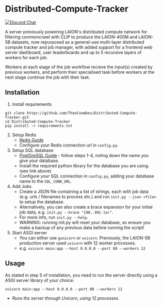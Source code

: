 # Distributed-Compute-Tracker
[![Discord Chat](https://img.shields.io/discord/823813159592001537?color=5865F2&logo=discord&logoColor=white)](https://discord.gg/dall-e)

A server previously powering LAION's distributed compute network for filtering commoncrawl with CLIP to produce the LAION-400M and LAION-5B datasets, now repurposed as a general-use multi-layer distributed compute tracker and job manager, with added support for a frontend web server dashboard, user leaderboards and up to 5 recursive layers of workers for each job.

Workers at each stage of the job workflow recieve the input(s) created by previous workers, and perform their specialised task before workers at the next stage continue the job with their task.

## Installation
1. Install requirements
```
git clone https://github.com/TheoCoombes/Distributed-Compute-Tracker.git
cd Distributed-Compute-Tracker
pip install -r requirements.txt
```
2. Setup Redis
   - [Redis Guide](https://www.digitalocean.com/community/tutorials/how-to-install-and-secure-redis-on-ubuntu-20-04)
   - Configure your Redis connection url in `config.py`.
3. Setup SQL database
   - [PostGreSQL Guide](https://www.digitalocean.com/community/tutorials/how-to-install-and-use-postgresql-on-ubuntu-20-04) - follow steps 1-4, noting down the name you give your database.
   - Install the required python library for the database you are using. (see link above)
   - Configure your SQL connection in `config.py`, adding your database name to the `SQL_CONN_URL`.
4. Add Jobs
   - Create a JSON file containing a list of strings, each with job data (e.g. urls / filenames to process etc.) and run `init.py --json <file>` to setup the database.
   - Alternatively, you can also create a brace expansion for your initial job data, e.g. `init.py --brace "{00..99}.tar"`.
   - For more info, run `init.py --help`.
   - WARNING: running init.py will reset your database, so ensure you make a backup of any previous data before running the script!
5. Start ASGI server
   - You can either use `gunicorn` or `uvicorn`. Previously, the LAION-5B production server used `uvicorn` with 12 worker processes.
   - e.g. `uvicorn main:app --host 0.0.0.0 --port 80 --workers 12`

## Usage
As stated in step 5 of installation, you need to run the server directly using a ASGI server library of your choice:
```
uvicorn main:app --host 0.0.0.0 --port 80 --workers 12
```
- *Runs the server through Uvicorn, using 12 processes.*